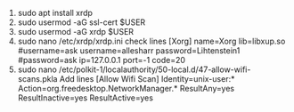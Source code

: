 1. sudo apt install xrdp
2. sudo usermod -aG ssl-cert $USER
3. sudo usermod -aG xrdp $USER
4. sudo nano /etc/xrdp/xrdp.ini
check lines
    [Xorg]
    name=Xorg
    lib=libxup.so
    #username=ask
    username=allesharr
    password=Lihtenstein1
    #password=ask
    ip=127.0.0.1
    port=-1
    code=20
5. sudo nano /etc/polkit-1/localauthority/50-local.d/47-allow-wifi-scans.pkla
Add lines
    [Allow Wifi Scan]
    Identity=unix-user:*
    Action=org.freedesktop.NetworkManager.*
    ResultAny=yes
    ResultInactive=yes
    ResultActive=yes